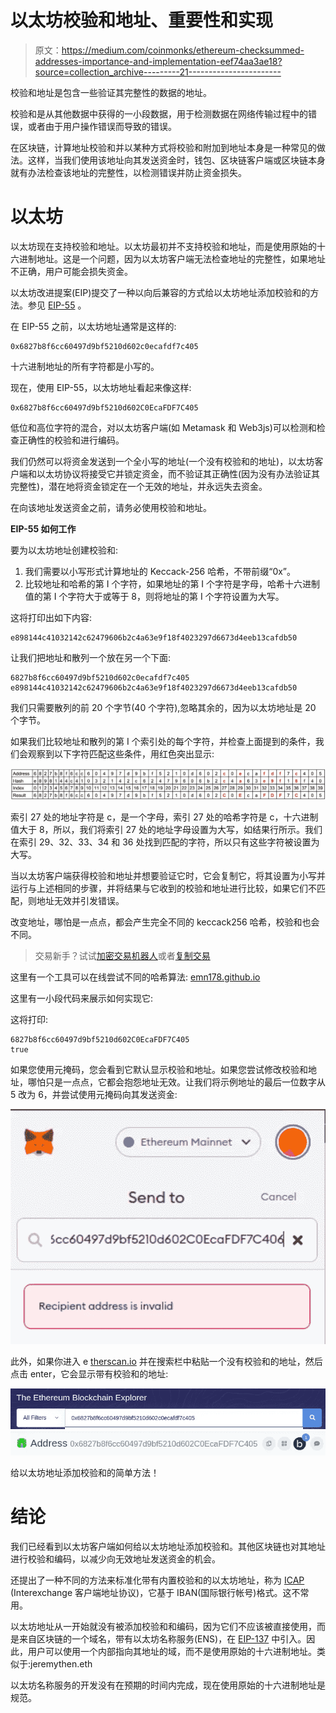 # 以太坊校验和地址、重要性和实现

> 原文：<https://medium.com/coinmonks/ethereum-checksummed-addresses-importance-and-implementation-eef74aa3ae18?source=collection_archive---------21----------------------->

校验和地址是包含一些验证其完整性的数据的地址。

校验和是从其他数据中获得的一小段数据，用于检测数据在网络传输过程中的错误，或者由于用户操作错误而导致的错误。

在区块链，计算地址校验和并以某种方式将校验和附加到地址本身是一种常见的做法。这样，当我们使用该地址向其发送资金时，钱包、区块链客户端或区块链本身就有办法检查该地址的完整性，以检测错误并防止资金损失。

# 以太坊

以太坊现在支持校验和地址。以太坊最初并不支持校验和地址，而是使用原始的十六进制地址。这是一个问题，因为以太坊客户端无法检查地址的完整性，如果地址不正确，用户可能会损失资金。

以太坊改进提案(EIP)提交了一种以向后兼容的方式给以太坊地址添加校验和的方法。参见 [EIP-55](https://github.com/ethereum/EIPs/blob/master/EIPS/eip-55.md) 。

在 EIP-55 之前，以太坊地址通常是这样的:

```
0x6827b8f6cc60497d9bf5210d602c0ecafdf7c405
```

十六进制地址的所有字符都是小写的。

现在，使用 EIP-55，以太坊地址看起来像这样:

```
0x6827b8f6cc60497d9bf5210d602C0EcaFDF7C405
```

低位和高位字符的混合，对以太坊客户端(如 Metamask 和 Web3js)可以检测和检查正确性的校验和进行编码。

我们仍然可以将资金发送到一个全小写的地址(一个没有校验和的地址)，以太坊客户端和以太坊协议将接受它并锁定资金，而不验证其正确性(因为没有办法验证其完整性)，潜在地将资金锁定在一个无效的地址，并永远失去资金。

在向该地址发送资金之前，请务必使用校验和地址。

**EIP-55 如何工作**

要为以太坊地址创建校验和:

1.  我们需要以小写形式计算地址的 Keccack-256 哈希，不带前缀“0x”。
2.  比较地址和哈希的第 I 个字符，如果地址的第 I 个字符是字母，哈希十六进制值的第 I 个字符大于或等于 8，则将地址的第 I 个字符设置为大写。

这将打印出如下内容:

```
e898144c41032142c62479606b2c4a63e9f18f4023297d6673d4eeb13cafdb50
```

让我们把地址和散列一个放在另一个下面:

```
6827b8f6cc60497d9bf5210d602c0ecafdf7c405
e898144c41032142c62479606b2c4a63e9f18f4023297d6673d4eeb13cafdb50
```

我们只需要散列的前 20 个字节(40 个字符),忽略其余的，因为以太坊地址是 20 个字节。

如果我们比较地址和散列的第 I 个索引处的每个字符，并检查上面提到的条件，我们会观察到以下字符匹配这些条件，用红色突出显示:

![](img/c281b10055e58113bf2e5b6b16c1bfc2.png)

索引 27 处的地址字符是 c，是一个字母，索引 27 处的哈希字符是 c，十六进制值大于 8，所以，我们将索引 27 处的地址字母设置为大写，如结果行所示。我们在索引 29、32、33、34 和 36 处找到匹配的字符，所以只有这些字符被设置为大写。

当以太坊客户端获得校验和地址并想要验证它时，它会复制它，将其设置为小写并运行与上述相同的步骤，并将结果与它收到的校验和地址进行比较，如果它们不匹配，则地址无效并引发错误。

改变地址，哪怕是一点点，都会产生完全不同的 keccack256 哈希，校验和也会不同。

> 交易新手？试试[加密交易机器人](/coinmonks/crypto-trading-bot-c2ffce8acb2a)或者[复制交易](/coinmonks/top-10-crypto-copy-trading-platforms-for-beginners-d0c37c7d698c)

这里有一个工具可以在线尝试不同的哈希算法: [emn178.github.io](https://emn178.github.io/online-tools/keccak_256.html)

这里有一小段代码来展示如何实现它:

这将打印:

```
6827b8f6cc60497d9bf5210d602C0EcaFDF7C405
true
```

如果您使用元掩码，您会看到它默认显示校验和地址。如果您尝试修改校验和地址，哪怕只是一点点，它都会抱怨地址无效。让我们将示例地址的最后一位数字从 5 改为 6，并尝试使用元掩码向其发送资金:

![](img/d5602d5a9db215de213844fb58309f6a.png)

此外，如果你进入 e [therscan.io](https://etherscan.io/) 并在搜索栏中粘贴一个没有校验和的地址，然后点击 enter，它会显示带有校验和的地址:

![](img/daa4295939a03754627a248582c23f93.png)![](img/a5010bedc64076eb092515cb6b122a8a.png)

给以太坊地址添加校验和的简单方法！

# 结论

我们已经看到以太坊客户端如何给以太坊地址添加校验和。其他区块链也对其地址进行校验和编码，以减少向无效地址发送资金的机会。

还提出了一种不同的方法来标准化带有内置校验和的以太坊地址，称为 [ICAP](https://eth.wiki/ideas/inter-exchange-client-address-protocol-icap) (Interexchange 客户端地址协议)，它基于 IBAN(国际银行帐号)格式。这不常用。

以太坊地址从一开始就没有被添加校验和和编码，因为它们不应该被直接使用，而是来自区块链的一个域名，带有以太坊名称服务(ENS)，在 [EIP-137](https://eips.ethereum.org/EIPS/eip-137) 中引入。因此，用户可以使用一个内部指向其地址的域，而不是使用原始的十六进制地址。类似于:jeremythen.eth

以太坊名称服务的开发没有在预期的时间内完成，现在使用原始的十六进制地址是规范。